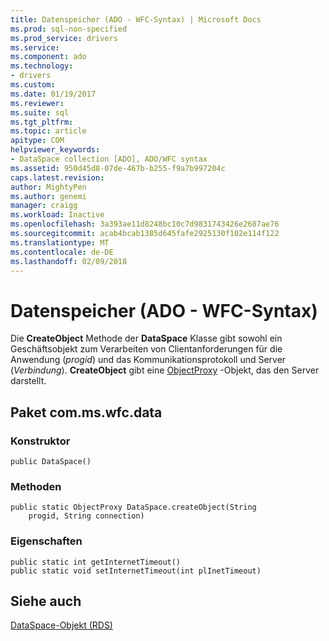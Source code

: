 ```yaml
---
title: Datenspeicher (ADO - WFC-Syntax) | Microsoft Docs
ms.prod: sql-non-specified
ms.prod_service: drivers
ms.service: 
ms.component: ado
ms.technology:
- drivers
ms.custom: 
ms.date: 01/19/2017
ms.reviewer: 
ms.suite: sql
ms.tgt_pltfrm: 
ms.topic: article
apitype: COM
helpviewer_keywords:
- DataSpace collection [ADO], ADO/WFC syntax
ms.assetid: 950d45d8-07de-467b-b255-f9a7b997204c
caps.latest.revision: 
author: MightyPen
ms.author: genemi
manager: craigg
ms.workload: Inactive
ms.openlocfilehash: 3a393ae11d8248bc10c7d9831743426e2687ae76
ms.sourcegitcommit: acab4bcab1385d645fafe2925130f102e114f122
ms.translationtype: MT
ms.contentlocale: de-DE
ms.lasthandoff: 02/09/2018
---
```

# <a name="dataspace-ado---wfc-syntax"></a>Datenspeicher (ADO - WFC-Syntax)
Die **CreateObject** Methode der **DataSpace** Klasse gibt sowohl ein Geschäftsobjekt zum Verarbeiten von Clientanforderungen für die Anwendung (*progid*) und das Kommunikationsprotokoll und Server (*Verbindung*). **CreateObject** gibt eine [ObjectProxy](../../../ado/reference/ado-api/objectproxy-ado-wfc-syntax.md) -Objekt, das den Server darstellt.  
  
## <a name="package-commswfcdata"></a>Paket com.ms.wfc.data  
  
### <a name="constructor"></a>Konstruktor  
  
```  
public DataSpace()  
```  
  
### <a name="methods"></a>Methoden  
  
```  
public static ObjectProxy DataSpace.createObject(String  
    progid, String connection)  
```  
  
### <a name="properties"></a>Eigenschaften  
  
```  
public static int getInternetTimeout()  
public static void setInternetTimeout(int plInetTimeout)  
```  
  
## <a name="see-also"></a>Siehe auch  
 [DataSpace-Objekt (RDS)](../../../ado/reference/rds-api/dataspace-object-rds.md)
